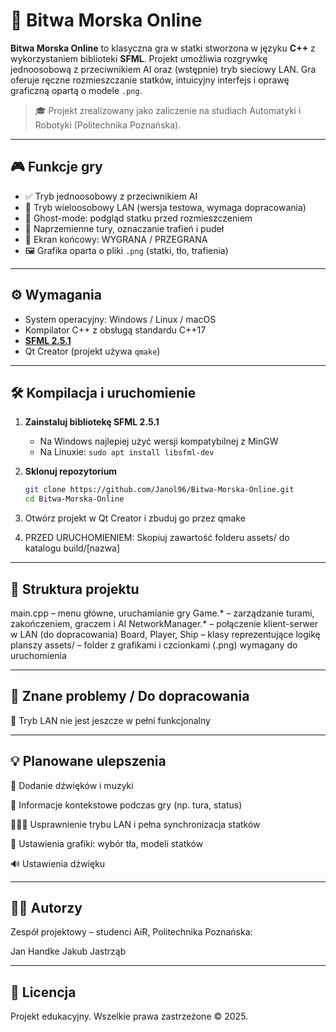 # 🚢 Bitwa Morska Online

**Bitwa Morska Online** to klasyczna gra w statki stworzona w języku **C++** z wykorzystaniem biblioteki **SFML**. Projekt umożliwia rozgrywkę jednoosobową z przeciwnikiem AI oraz (wstępnie) tryb sieciowy LAN. Gra oferuje ręczne rozmieszczanie statków, intuicyjny interfejs i oprawę graficzną opartą o modele `.png`.

> 🎓 Projekt zrealizowany jako zaliczenie na studiach Automatyki i Robotyki (Politechnika Poznańska).

---

## 🎮 Funkcje gry

- ✅ Tryb jednoosobowy z przeciwnikiem AI
- 🧪 Tryb wieloosobowy LAN (wersja testowa, wymaga dopracowania)
- 🧊 Ghost-mode: podgląd statku przed rozmieszczeniem
- 🔁 Naprzemienne tury, oznaczanie trafień i pudeł
- 🏁 Ekran końcowy: WYGRANA / PRZEGRANA
- 🖼️ Grafika oparta o pliki `.png` (statki, tło, trafienia)

---

## ⚙️ Wymagania

- System operacyjny: Windows / Linux / macOS
- Kompilator C++ z obsługą standardu C++17
- **[SFML 2.5.1](https://www.sfml-dev.org/download/sfml/2.5.1/)**
- Qt Creator (projekt używa `qmake`)

---

## 🛠️ Kompilacja i uruchomienie

1. **Zainstaluj bibliotekę SFML 2.5.1**
   - Na Windows najlepiej użyć wersji kompatybilnej z MinGW
   - Na Linuxie: `sudo apt install libsfml-dev`

2. **Sklonuj repozytorium**
   ```bash
   git clone https://github.com/Janol96/Bitwa-Morska-Online.git
   cd Bitwa-Morska-Online
3. Otwórz projekt w Qt Creator i zbuduj go przez qmake

4. PRZED URUCHOMIENIEM:
Skopiuj zawartość folderu assets/ do katalogu build/[nazwa]

---

## 🧠 Struktura projektu
main.cpp – menu główne, uruchamianie gry
Game.* – zarządzanie turami, zakończeniem, graczem i AI
NetworkManager.* – połączenie klient-serwer w LAN (do dopracowania)
Board, Player, Ship – klasy reprezentujące logikę planszy
assets/ – folder z grafikami i czcionkami (.png) wymagany do uruchomienia

---

## 🚧 Znane problemy / Do dopracowania
🔌 Tryb LAN nie jest jeszcze w pełni funkcjonalny

---

## 💡 Planowane ulepszenia
🎵 Dodanie dźwięków i muzyki

📝 Informacje kontekstowe podczas gry (np. tura, status)

🧑‍🤝‍🧑 Usprawnienie trybu LAN i pełna synchronizacja statków

🎨 Ustawienia grafiki: wybór tła, modeli statków

🔊 Ustawienia dźwięku

---

## 👨‍💻 Autorzy
Zespół projektowy – studenci AiR, Politechnika Poznańska:

Jan Handke
Jakub Jastrząb

---

## 📄 Licencja
Projekt edukacyjny. Wszelkie prawa zastrzeżone © 2025.
